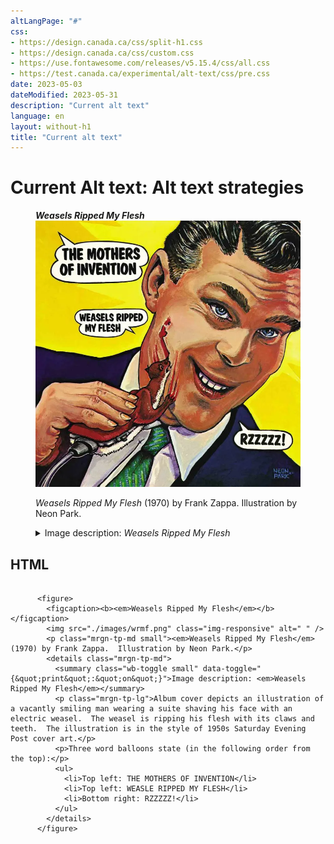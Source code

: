 ```yaml
---
altLangPage: "#"
css:
- https://design.canada.ca/css/split-h1.css
- https://design.canada.ca/css/custom.css
- https://use.fontawesome.com/releases/v5.15.4/css/all.css
- https://test.canada.ca/experimental/alt-text/css/pre.css
date: 2023-05-03
dateModified: 2023-05-31
description: "Current alt text"
language: en
layout: without-h1
title: "Current alt text"
---
```

<h1 property="name" id="wb-cont" dir="ltr"><span class="stacked"><span>Current Alt text</span>: <span>Alt text strategies</span></span></h1>
<div class="row">
  <div class="col-md-8"><span class="wb-prettify all-pre"></span> 
    <div class="pattern-demo mrgn-tp-lg">
      <figure>
        <figcaption><b><em>Weasels Ripped My Flesh</em></b></figcaption>
        <img src="./images/wrmf.png" class="img-responsive" alt=" " />
        <p class="mrgn-tp-md small"><em>Weasels Ripped My Flesh</em> (1970) by Frank Zappa.  Illustration by Neon Park.</p>
        <details class="mrgn-tp-md">
          <summary class="wb-toggle small" data-toggle="{&quot;print&quot;:&quot;on&quot;}">Image description: <em>Weasels Ripped My Flesh</em></summary>
          <p class="mrgn-tp-lg">Album cover depicts an illustration of a vacantly smiling man wearing a suite shaving his face with an electric weasel.  The weasel is ripping his flesh with its claws and teeth.  The illustration is in the style of 1950s Saturday Evening Post cover art.</p>
          <p>Three word balloons state (in the following order from the top):</p>
          <ul>
            <li>Top left: THE MOTHERS OF INVENTION</li>
            <li>Top left: WEASLE RIPPED MY FLESH</li>
            <li>Bottom right: RZZZZZ!</li>
          </ul>
        </details>
      </figure>
    </div>
    <h2 class="h3">HTML</h2>
    <pre><code>
      &#x3C;figure&#x3E;
        &#x3C;figcaption&#x3E;&#x3C;b&#x3E;&#x3C;em&#x3E;Weasels Ripped My Flesh&#x3C;/em&#x3E;&#x3C;/b&#x3E;&#x3C;/figcaption&#x3E;
        &#x3C;img src=&#x22;./images/wrmf.png&#x22; class=&#x22;img-responsive&#x22; alt=&#x22; &#x22; /&#x3E;
        &#x3C;p class=&#x22;mrgn-tp-md small&#x22;&#x3E;&#x3C;em&#x3E;Weasels Ripped My Flesh&#x3C;/em&#x3E; (1970) by Frank Zappa.  Illustration by Neon Park.&#x3C;/p&#x3E;
        &#x3C;details class=&#x22;mrgn-tp-md&#x22;&#x3E;
          &#x3C;summary class=&#x22;wb-toggle small&#x22; data-toggle=&#x22;{&#x26;quot;print&#x26;quot;:&#x26;quot;on&#x26;quot;}&#x22;&#x3E;Image description: &#x3C;em&#x3E;Weasels Ripped My Flesh&#x3C;/em&#x3E;&#x3C;/summary&#x3E;
          &#x3C;p class=&#x22;mrgn-tp-lg&#x22;&#x3E;Album cover depicts an illustration of a vacantly smiling man wearing a suite shaving his face with an electric weasel.  The weasel is ripping his flesh with its claws and teeth.  The illustration is in the style of 1950s Saturday Evening Post cover art.&#x3C;/p&#x3E;
          &#x3C;p&#x3E;Three word balloons state (in the following order from the top):&#x3C;/p&#x3E;
          &#x3C;ul&#x3E;
            &#x3C;li&#x3E;Top left: THE MOTHERS OF INVENTION&#x3C;/li&#x3E;
            &#x3C;li&#x3E;Top left: WEASLE RIPPED MY FLESH&#x3C;/li&#x3E;
            &#x3C;li&#x3E;Bottom right: RZZZZZ!&#x3C;/li&#x3E;
          &#x3C;/ul&#x3E;
        &#x3C;/details&#x3E;
      &#x3C;/figure&#x3E;
	
</code></pre>
  </div>
</div>
